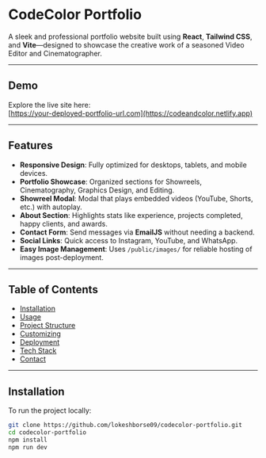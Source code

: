 # CodeColor Portfolio

A sleek and professional portfolio website built using **React**, **Tailwind CSS**, and **Vite**—designed to showcase the creative work of a seasoned Video Editor and Cinematographer.

---

##  Demo

Explore the live site here:  
[https://your-deployed-portfolio-url.com](https://codeandcolor.netlify.app)

---

##  Features

- **Responsive Design**: Fully optimized for desktops, tablets, and mobile devices.
- **Portfolio Showcase**: Organized sections for Showreels, Cinematography, Graphics Design, and Editing.
- **Showreel Modal**: Modal that plays embedded videos (YouTube, Shorts, etc.) with autoplay.
- **About Section**: Highlights stats like experience, projects completed, happy clients, and awards.
- **Contact Form**: Send messages via **EmailJS** without needing a backend.
- **Social Links**: Quick access to Instagram, YouTube, and WhatsApp.
- **Easy Image Management**: Uses `/public/images/` for reliable hosting of images post-deployment.

---

##  Table of Contents

- [Installation](#installation)  
- [Usage](#usage)  
- [Project Structure](#project-structure)  
- [Customizing](#customizing)  
- [Deployment](#deployment)  
- [Tech Stack](#tech-stack)  
- [Contact](#contact)

---

##  Installation

To run the project locally:

```bash
git clone https://github.com/lokeshborse09/codecolor-portfolio.git
cd codecolor-portfolio
npm install
npm run dev


